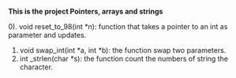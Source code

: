 **This is the project Pointers, arrays and strings**

0). void reset_to_98(int *n): function that takes a pointer to an int as parameter and updates.
1) void swap_int(int *a, int *b): the function swap two parameters.
2) int _strlen(char *s): the function count the numbers of string the character.
